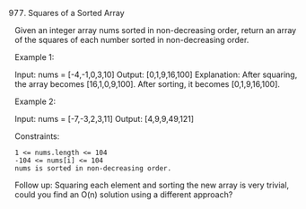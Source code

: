 977. Squares of a Sorted Array

Given an integer array nums sorted in non-decreasing order, return an array of the squares of each number sorted in non-decreasing order.

 

Example 1:

Input: nums = [-4,-1,0,3,10]
Output: [0,1,9,16,100]
Explanation: After squaring, the array becomes [16,1,0,9,100].
After sorting, it becomes [0,1,9,16,100].

Example 2:

Input: nums = [-7,-3,2,3,11]
Output: [4,9,9,49,121]

 

Constraints:

    1 <= nums.length <= 104
    -104 <= nums[i] <= 104
    nums is sorted in non-decreasing order.

 
Follow up: Squaring each element and sorting the new array is very trivial, could you find an O(n) solution using a different approach?
